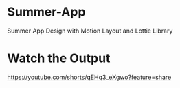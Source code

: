 # Summer-App
Summer App Design with Motion Layout and Lottie Library

# Watch the Output
https://youtube.com/shorts/qEHq3_eXgwo?feature=share
